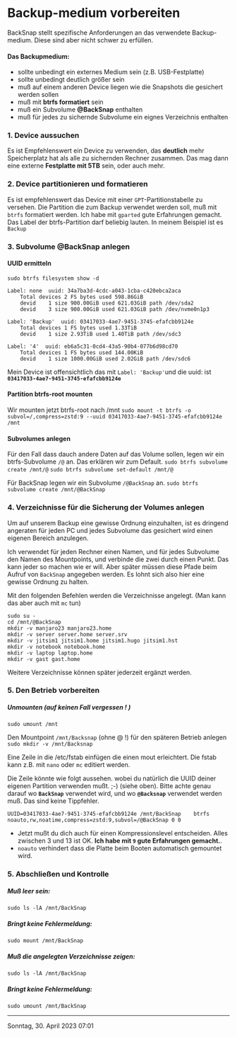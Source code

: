 # Backup-medium vorbereiten
BackSnap stellt spezifische Anforderungen an das verwendete Backup-medium. Diese sind aber nicht schwer zu erfüllen. 

#### Das Backupmedium:
* sollte unbedingt ein externes Medium sein (z.B. USB-Festplatte)
* sollte unbedingt deutlich größer sein
* muß auf einem anderen Device liegen wie die Snapshots die gesichert werden sollen
* muß mit **btrfs formatiert** sein
* muß ein Subvolume **@BackSnap** enthalten
* muß für jedes zu sichernde Subvolume ein eignes Verzeichnis enthalten 

### 1. Device aussuchen
Es ist Empfehlenswert ein Device zu verwenden, das **deutlich** mehr Speicherplatz hat als alle zu sichernden Rechner zusammen. Das mag dann eine externe **Festplatte mit 5TB** sein, oder auch mehr.

### 2. Device partitionieren und formatieren
Es ist empfehlenswert das Device mit einer `GPT`-Partitionstabelle zu versehen. Die Partition die zum Backup verwendet werden soll, muß mit `btrfs` formatiert werden. Ich habe mit `gparted` gute Erfahrungen gemacht. Das Label der btrfs-Partition darf beliebig lauten. In meinem Beispiel ist es `Backup`

### 3. Subvolume @BackSnap anlegen
#### UUID ermitteln
`sudo btrfs filesystem show -d`
```
Label: none  uuid: 34a7ba3d-4cdc-a043-1cba-c420ebca2aca
	Total devices 2 FS bytes used 598.86GiB
	devid    1 size 900.00GiB used 621.03GiB path /dev/sda2
	devid    3 size 900.00GiB used 621.03GiB path /dev/nvme0n1p3

Label: 'Backup'  uuid: 03417033-4ae7-9451-3745-efafcbb9124e
	Total devices 1 FS bytes used 1.33TiB
	devid    1 size 2.93TiB used 1.40TiB path /dev/sdc3

Label: '4'  uuid: eb6a5c31-0cd4-43a5-90b4-077b6d98cd70
	Total devices 1 FS bytes used 144.00KiB
	devid    1 size 1000.00GiB used 2.02GiB path /dev/sdc6
```
Mein Device ist offensichtlich das mit `Label: 'Backup'`und die uuid: ist **` 03417033-4ae7-9451-3745-efafcbb9124e`**

#### Partition btrfs-root mounten
Wir mounten jetzt btrfs-root nach /mnt
`sudo mount -t btrfs -o subvol=/,compress=zstd:9 --uuid 03417033-4ae7-9451-3745-efafcbb9124e  /mnt`

#### Subvolumes anlegen
Für den Fall dass dauch andere Daten auf das Volume sollen, legen wir ein btrfs-Subvolume `/@` an. Das erklären wir zum Default.
`sudo btrfs subvolume create /mnt/@` 
`sudo btrfs subvolume set-default /mnt/@` 

Für BackSnap legen wir ein Subvolume `/@BackSnap` an.
`sudo btrfs subvolume create /mnt/@BackSnap` 

### 4. Verzeichnisse für die Sicherung der Volumes anlegen
Um auf unserem Backup eine gewisse Ordnung einzuhalten, ist es dringend angeraten für jeden PC und jedes Subvolume das gesichert wird einen eigenen Bereich anzulegen.

Ich verwendet für jeden Rechner einen Namen, und für jedes Subvolume den Namen des Mountpoints, und verbinde die zwei durch einen Punkt. Das kann jeder so machen wie er will. Aber später müssen diese Pfade beim Aufruf von `BackSnap` angegeben werden. Es lohnt sich also hier eine gewisse Ordnung zu halten.

Mit den folgenden Befehlen werden die Verzeichnisse angelegt. (Man kann das aber auch mit `mc` tun)
```
sudo su -
cd /mnt/@BackSnap
mkdir -v manjaro23 manjaro23.home 
mkdir -v server server.home server.srv 
mkdir -v jitsim1 jitsim1.home jitsim1.hugo jitsim1.hst
mkdir -v notebook notebook.home
mkdir -v laptop laptop.home
mkdir -v gast gast.home
```
Weitere Verzeichnisse können später jederzeit ergänzt werden.

### 5. Den Betrieb vorbereiten

##### Unmounten  (auf keinen Fall vergessen ! ) 
`sudo umount /mnt`

Den Mountpoint `/mnt/Backsnap` (ohne @ !) für den späteren Betrieb anlegen
`sudo mkdir -v /mnt/Backsnap`

Eine Zeile in die /etc/fstab einfügen die einen mout erleichtert. Die fstab kann z.B. mit `nano` oder `mc` editiert werden. 

Die Zeile könnte wie folgt aussehen. wobei du natürlich die UUID deiner eigenen Partition verwenden mußt. ;-) (siehe oben). Bitte achte genau darauf wo **`BackSnap`** verwendet wird, und wo **`@Backsnap`** verwendet werden muß. Das sind keine Tippfehler.

`UUID=03417033-4ae7-9451-3745-efafcbb9124e /mnt/BackSnap	btrfs	noauto,rw,noatime,compress=zstd:9,subvol=/@BackSnap	0 0`

* Jetzt mußt du dich auch für einen Kompressionslevel entscheiden. Alles zwischen 3 und 13 ist OK. **Ich habe mit `9` gute Erfahrungen gemacht.**.
* `noauto` verhindert dass die Platte beim Booten automatisch gemountet wird.

### 5. Abschließen und Kontrolle
##### Muß leer sein:
`sudo ls -lA /mnt/BackSnap`

##### Bringt keine Fehlermeldung:
`sudo mount /mnt/BackSnap`

##### Muß die angelegten Verzeichnisse zeigen:
`sudo ls -lA /mnt/BackSnap`

##### Bringt keine Fehlermeldung:
`sudo umount /mnt/BackSnap`

----
Sonntag, 30. April 2023 07:01 

